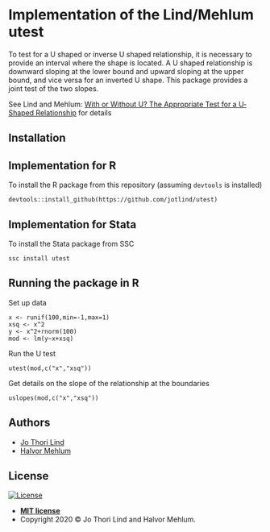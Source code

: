 # Implementation of the Lind/Mehlum utest

To test for a U shaped or inverse U shaped relationship, it is necessary to provide an interval where the shape is located. A U shaped relationship is downward sloping at the lower bound and upward sloping at the upper bound, and vice versa for an inverted U shape. This package provides a joint test of the two slopes.

See Lind and Mehlum: [With or Without U? The Appropriate Test for a U‐Shaped Relationship](https://doi.org/10.1111/j.1468-0084.2009.00569.x) for details

## Installation

## Implementation for R

To install the R package from this repository (assuming `devtools` is installed)
```
devtools::install_github(https://github.com/jotlind/utest)
```

## Implementation for Stata
To install the Stata package from SSC
```
ssc install utest
```

## Running the package in R

Set up data
```
x <- runif(100,min=-1,max=1)
xsq <- x^2
y <- x^2+rnorm(100)
mod <- lm(y~x+xsq)
```

Run the U test
```
utest(mod,c("x","xsq"))
```

Get details on the slope of the relationship at the boundaries
```
uslopes(mod,c("x","xsq"))
```

## Authors

- [Jo Thori Lind](mailto:j.t.lind@econ.uio.no)
- [Halvor Mehlum](mailto:halvor.mehlum@econ.uio.no)


## License
[![License](http://img.shields.io/:license-mit-blue.svg?style=flat-square)](http://badges.mit-license.org)

- **[MIT license](http://opensource.org/licenses/mit-license.php)**
- Copyright 2020 © Jo Thori Lind and Halvor Mehlum.
